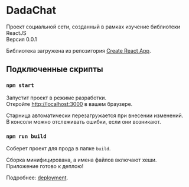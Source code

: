# DadaChat
Проект социальной сети, созданный в рамках изучение библиотеки ReactJS  
Версия 0.0.1

Библиотека загружена из репозитория [Create React App](https://github.com/facebook/create-react-app).

## Подключенные скрипты

### `npm start`

Запустит проект в режиме разработки.<br />
Откройте [http://localhost:3000](http://localhost:3000) в вашем браузере.

Старница автоматически перезагружается при внесении изменений.<br />
В консоли можно отслеживать ошибки, если они возникают.

### `npm run build`

Соберет проект для прода в папке `build`.<br />

Сборка минифицирована, а имена файлов включают хеши.<br />
Приложение готово к деплою!

Подробнее: [deployment](https://facebook.github.io/create-react-app/docs/deployment).
